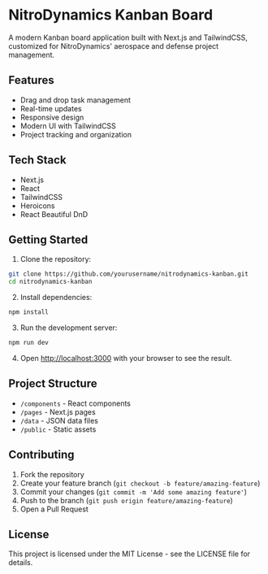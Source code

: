 # NitroDynamics Kanban Board

A modern Kanban board application built with Next.js and TailwindCSS, customized for NitroDynamics' aerospace and defense project management.

## Features

- Drag and drop task management
- Real-time updates
- Responsive design
- Modern UI with TailwindCSS
- Project tracking and organization

## Tech Stack

- Next.js
- React
- TailwindCSS
- Heroicons
- React Beautiful DnD

## Getting Started

1. Clone the repository:
```bash
git clone https://github.com/yourusername/nitrodynamics-kanban.git
cd nitrodynamics-kanban
```

2. Install dependencies:
```bash
npm install
```

3. Run the development server:
```bash
npm run dev
```

4. Open [http://localhost:3000](http://localhost:3000) with your browser to see the result.

## Project Structure

- `/components` - React components
- `/pages` - Next.js pages
- `/data` - JSON data files
- `/public` - Static assets

## Contributing

1. Fork the repository
2. Create your feature branch (`git checkout -b feature/amazing-feature`)
3. Commit your changes (`git commit -m 'Add some amazing feature'`)
4. Push to the branch (`git push origin feature/amazing-feature`)
5. Open a Pull Request

## License

This project is licensed under the MIT License - see the LICENSE file for details.
